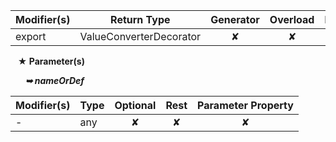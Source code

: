 | Modifier(s)                            | Return Type                    | Generator                        | Overload                         | Implementation                        |
|----------------------------------------|--------------------------------|:--------------------------------:|:--------------------------------:|:-------------------------------------:|
| export | ValueConverterDecorator | ✘ | ✘  | ✔ |

&nbsp;&nbsp; **&#9733; Parameter(s)**

&nbsp;&nbsp;&nbsp;&nbsp;&nbsp; _**&#10149; nameOrDef**_

| Modifier(s)                              | Type                        | Optional                           | Rest                          | Parameter Property                          |
|------------------------------------------|-----------------------------|:----------------------------------:|:-----------------------------:|:-------------------------------------------:|
| - | any | ✘  | ✘ | ✘ |